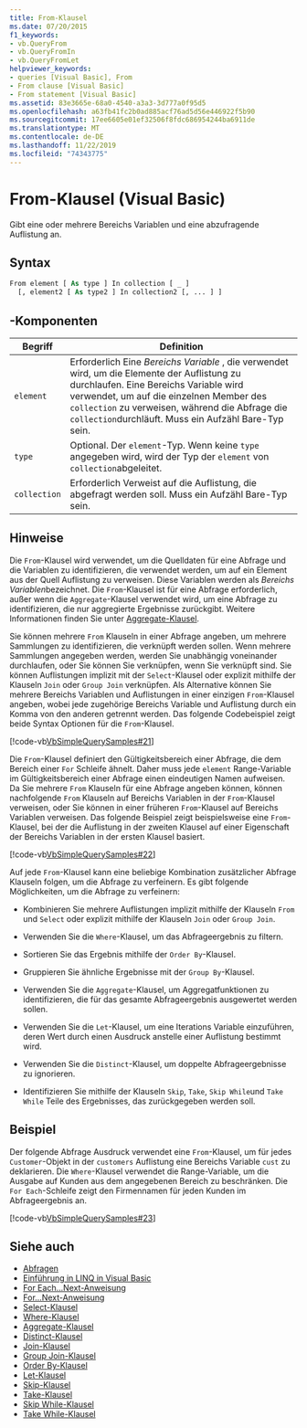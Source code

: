 ```yaml
---
title: From-Klausel
ms.date: 07/20/2015
f1_keywords:
- vb.QueryFrom
- vb.QueryFromIn
- vb.QueryFromLet
helpviewer_keywords:
- queries [Visual Basic], From
- From clause [Visual Basic]
- From statement [Visual Basic]
ms.assetid: 83e3665e-68a0-4540-a3a3-3d777a0f95d5
ms.openlocfilehash: a63fb41fc2b0ad885acf76ad5d56e446922f5b90
ms.sourcegitcommit: 17ee6605e01ef32506f8fdc686954244ba6911de
ms.translationtype: MT
ms.contentlocale: de-DE
ms.lasthandoff: 11/22/2019
ms.locfileid: "74343775"
---
```

# <a name="from-clause-visual-basic"></a>From-Klausel (Visual Basic)
Gibt eine oder mehrere Bereichs Variablen und eine abzufragende Auflistung an.  
  
## <a name="syntax"></a>Syntax  
  
```vb  
From element [ As type ] In collection [ _ ]  
  [, element2 [ As type2 ] In collection2 [, ... ] ]  
```  
  
## <a name="parts"></a>-Komponenten  
  
|Begriff|Definition|  
|---|---|  
|`element`|Erforderlich Eine *Bereichs Variable* , die verwendet wird, um die Elemente der Auflistung zu durchlaufen. Eine Bereichs Variable wird verwendet, um auf die einzelnen Member des `collection` zu verweisen, während die Abfrage die `collection`durchläuft. Muss ein Aufzähl Bare-Typ sein.|  
|`type`|Optional. Der `element`-Typ. Wenn keine `type` angegeben wird, wird der Typ der `element` von `collection`abgeleitet.|  
|`collection`|Erforderlich Verweist auf die Auflistung, die abgefragt werden soll. Muss ein Aufzähl Bare-Typ sein.|  
  
## <a name="remarks"></a>Hinweise  
 Die `From`-Klausel wird verwendet, um die Quelldaten für eine Abfrage und die Variablen zu identifizieren, die verwendet werden, um auf ein Element aus der Quell Auflistung zu verweisen. Diese Variablen werden als *Bereichs Variablen*bezeichnet. Die `From`-Klausel ist für eine Abfrage erforderlich, außer wenn die `Aggregate`-Klausel verwendet wird, um eine Abfrage zu identifizieren, die nur aggregierte Ergebnisse zurückgibt. Weitere Informationen finden Sie unter [Aggregate-Klausel](../../../visual-basic/language-reference/queries/aggregate-clause.md).  
  
 Sie können mehrere `From` Klauseln in einer Abfrage angeben, um mehrere Sammlungen zu identifizieren, die verknüpft werden sollen. Wenn mehrere Sammlungen angegeben werden, werden Sie unabhängig voneinander durchlaufen, oder Sie können Sie verknüpfen, wenn Sie verknüpft sind. Sie können Auflistungen implizit mit der `Select`-Klausel oder explizit mithilfe der Klauseln `Join` oder `Group Join` verknüpfen. Als Alternative können Sie mehrere Bereichs Variablen und Auflistungen in einer einzigen `From`-Klausel angeben, wobei jede zugehörige Bereichs Variable und Auflistung durch ein Komma von den anderen getrennt werden. Das folgende Codebeispiel zeigt beide Syntax Optionen für die `From`-Klausel.  
  
 [!code-vb[VbSimpleQuerySamples#21](~/samples/snippets/visualbasic/VS_Snippets_VBCSharp/VbSimpleQuerySamples/VB/QuerySamples1.vb#21)]  
  
 Die `From`-Klausel definiert den Gültigkeitsbereich einer Abfrage, die dem Bereich einer `For` Schleife ähnelt. Daher muss jede `element` Range-Variable im Gültigkeitsbereich einer Abfrage einen eindeutigen Namen aufweisen. Da Sie mehrere `From` Klauseln für eine Abfrage angeben können, können nachfolgende `From` Klauseln auf Bereichs Variablen in der `From`-Klausel verweisen, oder Sie können in einer früheren `From`-Klausel auf Bereichs Variablen verweisen. Das folgende Beispiel zeigt beispielsweise eine `From`-Klausel, bei der die Auflistung in der zweiten Klausel auf einer Eigenschaft der Bereichs Variablen in der ersten Klausel basiert.  
  
 [!code-vb[VbSimpleQuerySamples#22](~/samples/snippets/visualbasic/VS_Snippets_VBCSharp/VbSimpleQuerySamples/VB/QuerySamples1.vb#22)]  
  
 Auf jede `From`-Klausel kann eine beliebige Kombination zusätzlicher Abfrage Klauseln folgen, um die Abfrage zu verfeinern. Es gibt folgende Möglichkeiten, um die Abfrage zu verfeinern:  
  
- Kombinieren Sie mehrere Auflistungen implizit mithilfe der Klauseln `From` und `Select` oder explizit mithilfe der Klauseln `Join` oder `Group Join`.  
  
- Verwenden Sie die `Where`-Klausel, um das Abfrageergebnis zu filtern.  
  
- Sortieren Sie das Ergebnis mithilfe der `Order By`-Klausel.  
  
- Gruppieren Sie ähnliche Ergebnisse mit der `Group By`-Klausel.  
  
- Verwenden Sie die `Aggregate`-Klausel, um Aggregatfunktionen zu identifizieren, die für das gesamte Abfrageergebnis ausgewertet werden sollen.  
  
- Verwenden Sie die `Let`-Klausel, um eine Iterations Variable einzuführen, deren Wert durch einen Ausdruck anstelle einer Auflistung bestimmt wird.  
  
- Verwenden Sie die `Distinct`-Klausel, um doppelte Abfrageergebnisse zu ignorieren.  
  
- Identifizieren Sie mithilfe der Klauseln `Skip`, `Take`, `Skip While`und `Take While` Teile des Ergebnisses, das zurückgegeben werden soll.  
  
## <a name="example"></a>Beispiel  
 Der folgende Abfrage Ausdruck verwendet eine `From`-Klausel, um für jedes `Customer`-Objekt in der `customers` Auflistung eine Bereichs Variable `cust` zu deklarieren. Die `Where`-Klausel verwendet die Range-Variable, um die Ausgabe auf Kunden aus dem angegebenen Bereich zu beschränken. Die `For Each`-Schleife zeigt den Firmennamen für jeden Kunden im Abfrageergebnis an.  
  
 [!code-vb[VbSimpleQuerySamples#23](~/samples/snippets/visualbasic/VS_Snippets_VBCSharp/VbSimpleQuerySamples/VB/QuerySamples1.vb#23)]  
  
## <a name="see-also"></a>Siehe auch

- [Abfragen](../../../visual-basic/language-reference/queries/index.md)
- [Einführung in LINQ in Visual Basic](../../../visual-basic/programming-guide/language-features/linq/introduction-to-linq.md)
- [For Each...Next-Anweisung](../../../visual-basic/language-reference/statements/for-each-next-statement.md)
- [For...Next-Anweisung](../../../visual-basic/language-reference/statements/for-next-statement.md)
- [Select-Klausel](../../../visual-basic/language-reference/queries/select-clause.md)
- [Where-Klausel](../../../visual-basic/language-reference/queries/where-clause.md)
- [Aggregate-Klausel](../../../visual-basic/language-reference/queries/aggregate-clause.md)
- [Distinct-Klausel](../../../visual-basic/language-reference/queries/distinct-clause.md)
- [Join-Klausel](../../../visual-basic/language-reference/queries/join-clause.md)
- [Group Join-Klausel](../../../visual-basic/language-reference/queries/group-join-clause.md)
- [Order By-Klausel](../../../visual-basic/language-reference/queries/order-by-clause.md)
- [Let-Klausel](../../../visual-basic/language-reference/queries/let-clause.md)
- [Skip-Klausel](../../../visual-basic/language-reference/queries/skip-clause.md)
- [Take-Klausel](../../../visual-basic/language-reference/queries/take-clause.md)
- [Skip While-Klausel](../../../visual-basic/language-reference/queries/skip-while-clause.md)
- [Take While-Klausel](../../../visual-basic/language-reference/queries/take-while-clause.md)
